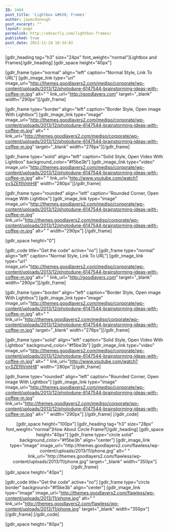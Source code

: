```yaml
---
ID: 2469
post_title: 'Lightbox &#038; Frames'
author: jaymcdonough
post_excerpt: ""
layout: page
permalink: http://adsactly.com/lightbox-frames/
published: true
post_date: 2013-11-24 16:34:02
---
```

[gdlr_heading tag="h3" size="24px" font_weight="normal"]Lightbox and Frames[/gdlr_heading]
[gdlr_space height="40px"]

[gdlr_frame type="normal" align="left" caption="Normal Style, Link To URL"] [gdlr_image_link type="url" image_url="http://themes.goodlayers2.com/mediso/corporate/wp-content/uploads/2013/12/photodune-6147544-brainstorming-ideas-with-coffee-m.jpg" alt=" " link_url="http://goodlayers.com" target="_blank" width="290px"][/gdlr_frame]

[gdlr_frame type="border" align="left" caption="Border Style, Open image With Lightbox"] [gdlr_image_link type="image" image_url="http://themes.goodlayers2.com/mediso/corporate/wp-content/uploads/2013/12/photodune-6147544-brainstorming-ideas-with-coffee-m.jpg" alt=" " link_url="http://themes.goodlayers2.com/mediso/corporate/wp-content/uploads/2013/12/photodune-6147544-brainstorming-ideas-with-coffee-m.jpg" target="_blank" width="276px"][/gdlr_frame]

[gdlr_frame type="solid" align="left" caption="Solid Style, Open Video With Lightbox" background_color="#f5be3b"] [gdlr_image_link type="video" image_url="http://themes.goodlayers2.com/mediso/corporate/wp-content/uploads/2013/12/photodune-6147544-brainstorming-ideas-with-coffee-m.jpg" alt=" " link_url="http://www.youtube.com/watch?v=SZEflIVnhH8" width="280px"][/gdlr_frame]

[gdlr_frame type="rounded" align="left" caption="Rounded Corner, Open image With Lightbox"] [gdlr_image_link type="image" image_url="http://themes.goodlayers2.com/mediso/corporate/wp-content/uploads/2013/12/photodune-6147544-brainstorming-ideas-with-coffee-m.jpg" link_url="http://themes.goodlayers2.com/mediso/corporate/wp-content/uploads/2013/12/photodune-6147544-brainstorming-ideas-with-coffee-m.jpg" alt=" " width="290px"]
[/gdlr_frame]

[gdlr_space height="0"]

[gdlr_code title="Get the code" active="no"]
[gdlr_frame type="normal" align="left" caption="Normal Style, Link To URL"] [gdlr_image_link type="url" image_url="http://themes.goodlayers2.com/mediso/corporate/wp-content/uploads/2013/12/photodune-6147544-brainstorming-ideas-with-coffee-m.jpg" alt=" " link_url="http://goodlayers.com" target="_blank" width="290px"][/gdlr_frame]

[gdlr_frame type="border" align="left" caption="Border Style, Open image With Lightbox"] [gdlr_image_link type="image" image_url="http://themes.goodlayers2.com/mediso/corporate/wp-content/uploads/2013/12/photodune-6147544-brainstorming-ideas-with-coffee-m.jpg" alt=" " link_url="http://themes.goodlayers2.com/mediso/corporate/wp-content/uploads/2013/12/photodune-6147544-brainstorming-ideas-with-coffee-m.jpg" target="_blank" width="276px"][/gdlr_frame]

[gdlr_frame type="solid" align="left" caption="Solid Style, Open Video With Lightbox" background_color="#f5be3b"] [gdlr_image_link type="video" image_url="http://themes.goodlayers2.com/mediso/corporate/wp-content/uploads/2013/12/photodune-6147544-brainstorming-ideas-with-coffee-m.jpg" alt=" " link_url="http://www.youtube.com/watch?v=SZEflIVnhH8" width="280px"][/gdlr_frame]

[gdlr_frame type="rounded" align="left" caption="Rounded Corner, Open image With Lightbox"] [gdlr_image_link type="image" image_url="http://themes.goodlayers2.com/mediso/corporate/wp-content/uploads/2013/12/photodune-6147544-brainstorming-ideas-with-coffee-m.jpg" link_url="http://themes.goodlayers2.com/mediso/corporate/wp-content/uploads/2013/12/photodune-6147544-brainstorming-ideas-with-coffee-m.jpg" alt=" " width="290px"]
[/gdlr_frame]
[/gdlr_code]

<center>
[gdlr_space height="100px"]
[gdlr_heading tag="h3" size="28px" font_weight="normal"]How About Circle Frame?[/gdlr_heading]
[gdlr_space height="40px"]
[gdlr_frame type="circle solid" background_color="#f5be3b" align="center"] [gdlr_image_link type="image" image_url="http://themes.goodlayers2.com/flawless/wp-content/uploads/2013/11/phone.jpg" alt=" " link_url="http://themes.goodlayers2.com/flawless/wp-content/uploads/2013/11/phone.jpg" target="_blank" width="350px"][/gdlr_frame]</center>[gdlr_space height="40px"]

[gdlr_code title="Get the code" active="no"]
[gdlr_frame type="circle border" background="#f5be3b" align="center"] [gdlr_image_link type="image" image_url="http://themes.goodlayers2.com/flawless/wp-content/uploads/2013/11/phone.jpg" alt=" " link_url="http://themes.goodlayers2.com/flawless/wp-content/uploads/2013/11/phone.jpg" target="_blank" width="350px"][/gdlr_frame]
[/gdlr_code]

[gdlr_space height="80px"]